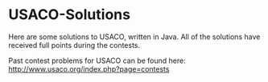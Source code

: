 # USACO-Solutions
Here are some solutions to USACO, written in Java. All of the solutions have received full points during the contests.

Past contest problems for USACO can be found here: http://www.usaco.org/index.php?page=contests
